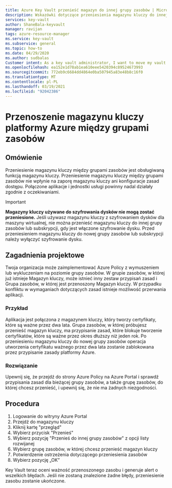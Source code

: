 ```yaml
---
title: Azure Key Vault przenieść magazyn do innej grupy zasobów | Microsoft Docs
description: Wskazówki dotyczące przeniesienia magazynu kluczy do innej grupy zasobów.
services: key-vault
author: ShaneBala-keyvault
manager: ravijan
tags: azure-resource-manager
ms.service: key-vault
ms.subservice: general
ms.topic: how-to
ms.date: 04/29/2020
ms.author: sudbalas
Customer intent: As a key vault administrator, I want to move my vault to another resource group.
ms.openlocfilehash: ea152e1d78ab1ea610eee5420394c89524673993
ms.sourcegitcommit: 772eb9c6684dd4864e0ba507945a83e48b8c16f0
ms.translationtype: MT
ms.contentlocale: pl-PL
ms.lasthandoff: 03/19/2021
ms.locfileid: "92042386"
---
```

# <a name="moving-an-azure-key-vault-across-resource-groups"></a>Przenoszenie magazynu kluczy platformy Azure między grupami zasobów

## <a name="overview"></a>Omówienie

Przeniesienie magazynu kluczy między grupami zasobów jest obsługiwaną funkcją magazynu kluczy. Przeniesienie magazynu kluczy między grupami zasobów nie wpłynie na zaporę magazynu kluczy ani konfiguracje zasad dostępu. Połączone aplikacje i jednostki usługi powinny nadal działały zgodnie z oczekiwaniami.

> [!IMPORTANT]
> **Magazyny kluczy używane do szyfrowania dysków nie mogą zostać przeniesione.**
> Jeśli używasz magazynu kluczy z szyfrowaniem dysków dla maszyny wirtualnej, nie można przenieść magazynu kluczy do innej grupy zasobów lub subskrypcji, gdy jest włączone szyfrowanie dysku. Przed przeniesieniem magazynu kluczy do nowej grupy zasobów lub subskrypcji należy wyłączyć szyfrowanie dysku. 

## <a name="design-considerations"></a>Zagadnienia projektowe

Twoja organizacja może zaimplementować Azure Policy z wymuszeniem lub wykluczeniam na poziomie grupy zasobów. W grupie zasobów, w której już istnieje Magazyn kluczy, może istnieć inny zestaw przypisań zasad i Grupa zasobów, w której jest przenoszony Magazyn kluczy. W przypadku konfliktu w wymaganiach dotyczących zasad istnieje możliwość przerwania aplikacji.

### <a name="example"></a>Przykład

Aplikacja jest połączona z magazynem kluczy, który tworzy certyfikaty, które są ważne przez dwa lata. Grupa zasobów, w której próbujesz przenieść magazyn kluczy, ma przypisanie zasad, które blokuje tworzenie certyfikatów, które są ważne przez okres dłuższy niż jeden rok. Po przeniesieniu magazynu kluczy do nowej grupy zasobów operacja utworzenia certyfikatu ważnego przez dwa lata zostanie zablokowana przez przypisanie zasady platformy Azure.

### <a name="solution"></a>Rozwiązanie

Upewnij się, że przejdź do strony Azure Policy na Azure Portal i sprawdź przypisania zasad dla bieżącej grupy zasobów, a także grupę zasobów, do której chcesz przenieść, i upewnij się, że nie ma żadnych niezgodności.

## <a name="procedure"></a>Procedura

1. Logowanie do witryny Azure Portal
2. Przejdź do magazynu kluczy
3. Kliknij kartę "przegląd"
4. Wybierz przycisk "Przenieś"
5. Wybierz pozycję "Przenieś do innej grupy zasobów" z opcji listy rozwijanej
6. Wybierz grupę zasobów, w której chcesz przenieść magazyn kluczy
7. Potwierdzenie ostrzeżenia dotyczącego przeniesienia zasobów
8. Wybierz pozycję „OK”

Key Vault teraz oceni ważność przenoszonego zasobu i generuje alert o wszelkich błędach. Jeśli nie zostaną znalezione żadne błędy, przeniesienie zasobu zostanie ukończone. 
